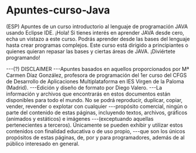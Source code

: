# Apuntes-curso-Java
(ESP) Apuntes de un curso introductorio al lenguaje de programación JAVA usando Eclipse IDE.
¡Hola! Si tienes interés en aprender JAVA desde cero, echa un vistazo a este curso. Podrás aprender desde las bases del lenguaje hasta crear programas complejos.
Este curso está dirigido a principiantes o quienes quieran repasar las bases y ciertas áreas de JAVA. ¡Diviértete programando!

---(?) DISCLAIMER
---Apuntes basados en aquellos proporcionados por Mª Carmen Díaz González, profesora de programación del 1er curso del CFGS de Desarrollo de Aplicaciones Multiplataforma en IES Virgen de la Paloma (Madrid).
---Edición y diseño de formato por Diego Valero.
---La información y archivos que encontrarás en estos documentos están disponibles para todo el mundo. No se podrá reproducir, duplicar, copiar, vender, revender o explotar con cualquier
---propósito comercial, ningún o parte del contenido de estas páginas, incluyendo textos, archivos, gráficos (animados y estáticos) e imágenes
---(exceptuando aquellas pertenecientes a terceros). Únicamente se pueden exhibir y utilizar estos contenidos con finalidad educativa o de uso propio,
---que son los únicos propósitos de estas páginas, de, por y para programadores, además de al público interesado en general.
